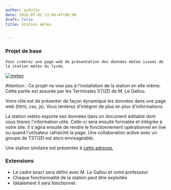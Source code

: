 ```yaml
---
author: qu3nt1n
date: 2016-07-02 13:49:47+00:00
draft: false
title: Station météo


---
```


### Projet de base


	Vous créerez une page web de présentation des données méteo issues de la station météo du lycée. 
	



[![meteo](http://qkzk.xyz/wp-content/uploads/2016/07/meteo.jpg)
](http://qkzk.xyz/wp-content/uploads/2016/07/meteo.jpg)





Attention : Ce projet ne vise pas à l'installation de la station en elle même. Cette partie est assurée par les Terminales STI2D de M. Le Gallou.




Votre rôle est de présenter de façon dynamique les données dans une page web (html, css, js). Vous tenterez d'intégrer de plus en plus d'informations.

La station météo exporte ses données dans un document éditable dont vous tirerez l'information utile. Celle-ci sera ensuite formatée et intégrée à votre site. Il s'agira ensuite de rendre le fonctionnement opérationnel en live ou quand l'utilsateur rafraichit la page. Une collaboration active avec un groupe de TSTI2D est alors envisageable.

Une station similaire est présentée à [ cette adresse.](http://qkzk.xyz/docs/dossierressourcestationmeteo.pdf)












### Extensions








  * Le cadre exact sera défini avec M. Le Gallou et votre professeur
  * Chaque fonctionnalité de la station peut être exploitée
  * Idéalement il sera fonctionnel.


